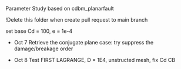 Parameter Study based on cdbm_planarfault

!Delete this folder when create pull request to main branch

set base Cd = 100, e = 1e-4

- Oct 7
Retrieve the conjugate plane case: try suppress the damage/breakage order

- Oct 8
Test FIRST LAGRANGE, D = 1E4, unstructed mesh, fix Cd CB